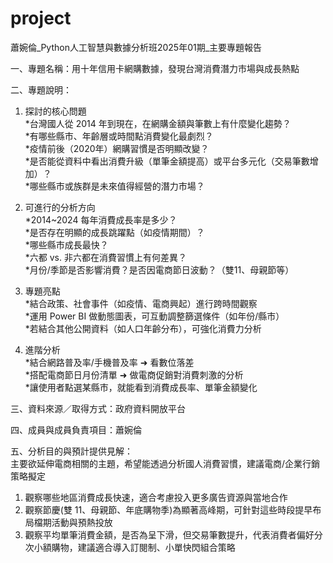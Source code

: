 # project
蕭婉倫_Python人工智慧與數據分析班2025年01期_主要專題報告

一、專題名稱：用十年信用卡網購數據，發現台灣消費潛力市場與成長熱點  

二、專題說明：  
1. 探討的核心問題  
   *台灣國人從 2014 年到現在，在網購金額與筆數上有什麼變化趨勢？  
   *有哪些縣市、年齡層或時間點消費變化最劇烈？  
   *疫情前後（2020年）網購習慣是否明顯改變？  
   *是否能從資料中看出消費升級（單筆金額提高）或平台多元化（交易筆數增加）？  
   *哪些縣市或族群是未來值得經營的潛力市場？  
  
2. 可進行的分析方向  
   *2014~2024 每年消費成長率是多少？  
   *是否存在明顯的成長跳躍點（如疫情期間）？  
   *哪些縣市成長最快？  
   *六都 vs. 非六都在消費習慣上有何差異？  
   *月份/季節是否影響消費？是否因電商節日波動？（雙11、母親節等）  
  
3. 專題亮點  
   *結合政策、社會事件（如疫情、電商興起）進行跨時間觀察  
   *運用 Power BI 做動態圖表，可互動調整篩選條件（如年份/縣市）  
   *若結合其他公開資料（如人口年齡分布），可強化消費力分析  
  
4. 進階分析  
   *結合網路普及率/手機普及率 ➜ 看數位落差  
   *搭配電商節日月份清單 ➜ 做電商促銷對消費刺激的分析  
   *讓使用者點選某縣市，就能看到消費成長率、單筆金額變化  
  
三、資料來源／取得方式：政府資料開放平台  

四、成員與成員負責項目：蕭婉倫  

五、分析目的與預計提供見解：  
主要欲延伸電商相關的主題，希望能透過分析國人消費習慣，建議電商/企業行銷策略擬定  

1. 觀察哪些地區消費成長快速，適合考慮投入更多廣告資源與當地合作
2. 觀察節慶(雙 11、母親節、年底購物季)為顯著高峰期，可針對這些時段提早布局檔期活動與預熱投放
3. 觀察平均單筆消費金額，是否為呈下滑，但交易筆數提升，代表消費者偏好分次小額購物，建議適合導入訂閱制、小單快閃組合策略

